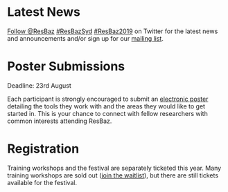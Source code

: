 # Latest News

<a href="https://twitter.com/ResBaz?ref_src=twsrc%5Etfw" class="twitter-follow-button" data-show-count="false">Follow @ResBaz</a><script async src="https://platform.twitter.com/widgets.js" charset="utf-8"></script> <a href="https://twitter.com/search?q=%23ResBazSyd">#ResBazSyd</a> <a href="https://twitter.com/search?q=%23ResBaz2019">#ResBaz2019</a> on Twitter for the latest news and announcements and/or sign up for our <a href="https://docs.google.com/forms/d/e/1FAIpQLSf84vKYZADlIzdNvAcSW9mSZbU9XYhIqZKxaRdmMDDBm5dgNQ/viewform">mailing list</a>.

# Poster Submissions

Deadline: 23rd August

Each participant is strongly encouraged to submit an <a href="present.html">electronic poster</a> detailing the tools they work with and the areas they would like to get started in. This is your chance to connect with fellow researchers with common interests attending ResBaz.

# Registration

Training workshops and the festival are separately ticketed this year. Many training workshops are sold out (<a href="https://forms.gle/As36JSBTiiocHm8z9" target="_top">join the waitlist</a>), but there are still tickets available for the festival.